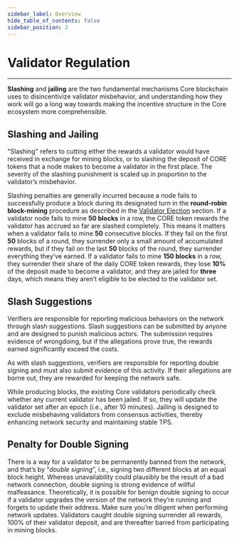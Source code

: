 ```yaml
---
sidebar_label: Overview
hide_table_of_contents: false
sidebar_position: 2
---
```


# Validator Regulation
---

**Slashing** and **jailing** are the two fundamental mechanisms Core blockchain uses to disincentivize validator misbehavior, and understanding how they work will go a long way towards making the incentive structure in the Core ecosystem more comprehensible.

## Slashing and Jailing
"Slashing" refers to cutting either the rewards a validator would have received in exchange for mining blocks, or to slashing the deposit of CORE tokens that a node makes to become a validator in the first place. The severity of the slashing punishment is scaled up in proportion to the validator’s misbehavior.

Slashing penalties are generally incurred because a node fails to successfully produce a block during its designated turn in the **round-robin block-mining** procedure as described in the [Validator Election](../validator/validator-election.md) section. If a validator node fails to mine **50 blocks** in a row, the CORE token rewards the validator has accrued so far are slashed completely. This means it matters when a validator fails to mine **50** consecutive blocks. If they fail on the first **50** blocks of a round, they surrender only a small amount of accumulated rewards, but if they fail on the last **50** blocks of the round, they surrender everything they’ve earned. If a validator fails to mine **150 blocks** in a row, they surrender their share of the daily CORE token rewards, they lose **10%** of the deposit made to become a validator, and they are jailed for **three** days, which means they aren’t eligible to be elected to the validator set.

## Slash Suggestions
Verifiers are responsible for reporting malicious behaviors on the network through slash suggestions. Slash suggestions can be submitted by anyone and are designed to punish malicious actors. The submission requires evidence of wrongdoing, but if the allegations prove true, the rewards earned significantly exceed the costs.

As with slash suggestions, verifiers are responsible for reporting double signing and must also submit evidence of this activity. If their allegations are borne out, they are rewarded for keeping the network safe.

While producing blocks, the existing Core validators periodically check whether any current validator has been jailed. If so, they will update the validator set after an epoch (i.e., after 10 minutes). Jailing is designed to exclude misbehaving validators from consensus activities, thereby enhancing network security and maintaining stable TPS.

## Penalty for Double Signing
There is a way for a validator to be permanently banned from the network, and that’s by “_double signing_”, i.e., signing two different blocks at an equal block height. Whereas unavailability could plausibly be the result of a bad network connection, double signing is strong evidence of willful malfeasance. Theoretically, it is possible for benign double signing to occur if a validator upgrades the version of the network they’re running and forgets to update their address. Make sure you’re diligent when performing network updates. Validators caught double signing surrender all rewards, 100% of their validator deposit, and are thereafter barred from participating in mining blocks.